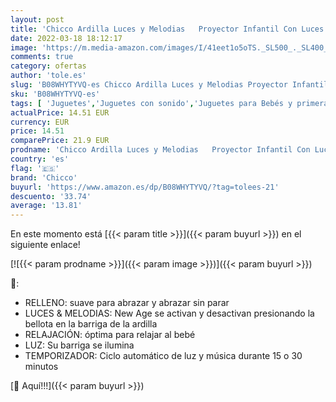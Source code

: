 ```yaml
---
layout: post
title: 'Chicco Ardilla Luces y Melodias   Proyector Infantil Con Luces y Melodías Para Bebés  Óptima Regalo Recién Nacido'
date: 2022-03-18 18:12:17
image: 'https://m.media-amazon.com/images/I/41eet1o5oTS._SL500_._SL400_.jpg'
comments: true
category: ofertas
author: 'tole.es'
slug: 'B08WHYTYVQ-es Chicco Ardilla Luces y Melodias Proyector Infantil Con...'
sku: 'B08WHYTYVQ-es'
tags: [ 'Juguetes','Juguetes con sonido','Juguetes para Bebés y primera infancia','Juguetes y juegos','bebés','chicco','nacido','recién', ]
actualPrice: 14.51 EUR
currency: EUR
price: 14.51
comparePrice: 21.9 EUR
prodname: 'Chicco Ardilla Luces y Melodias   Proyector Infantil Con Luces y Melodías Para Bebés  Óptima Regalo Recién Nacido'
country: 'es'
flag: '🇪🇸'
brand: 'Chicco'
buyurl: 'https://www.amazon.es/dp/B08WHYTYVQ/?tag=tolees-21'
descuento: '33.74'
average: '13.81'
---
```


En este momento está [{{< param title >}}]({{< param buyurl >}}) en el siguiente enlace!

[![{{< param prodname >}}]({{< param image >}})]({{< param buyurl >}})

🔎:

- RELLENO: suave para abrazar y abrazar sin parar
- LUCES & MELODIAS: New Age se activan y desactivan presionando la bellota en la barriga de la ardilla
- RELAJACIÓN: óptima para relajar al bebé
- LUZ: Su barriga se ilumina
- TEMPORIZADOR: Ciclo automático de luz y música durante 15 o 30 minutos

[🛒 Aquí!!!]({{< param buyurl >}})

